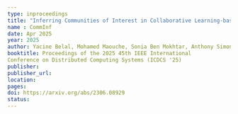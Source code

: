 ```yaml
---
type: inproceedings
title: "Inferring Communities of Interest in Collaborative Learning-based Recommender Systems"
name : CommInf
date: Apr 2025
year: 2025
author: Yacine Belal, Mohamed Maouche, Sonia Ben Mokhtar, Anthony Simonet-Boulogne
booktitle: Proceedings of the 2025 45th IEEE International
Conference on Distributed Computing Systems (ICDCS '25)
publisher:
publisher_url: 
location: 
pages:
doi: https://arxiv.org/abs/2306.08929
status:
---
```

